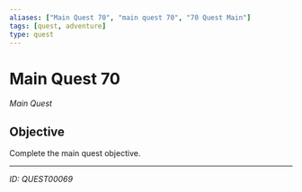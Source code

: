 ```yaml
---
aliases: ["Main Quest 70", "main quest 70", "70 Quest Main"]
tags: [quest, adventure]
type: quest
---
```


# Main Quest 70

*Main Quest*

## Objective
Complete the main quest objective.

---
*ID: QUEST00069*